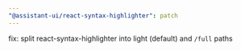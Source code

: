 ```yaml
---
"@assistant-ui/react-syntax-highlighter": patch
---
```


fix: split react-syntax-highlighter into light (default) and `/full` paths
